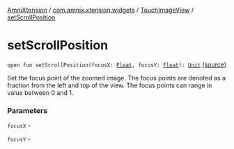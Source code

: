 [AmniXtension](../../index.md) / [com.amnix.xtension.widgets](../index.md) / [TouchImageView](index.md) / [setScrollPosition](./set-scroll-position.md)

# setScrollPosition

`open fun setScrollPosition(focusX: `[`Float`](https://kotlinlang.org/api/latest/jvm/stdlib/kotlin/-float/index.html)`, focusY: `[`Float`](https://kotlinlang.org/api/latest/jvm/stdlib/kotlin/-float/index.html)`): `[`Unit`](https://kotlinlang.org/api/latest/jvm/stdlib/kotlin/-unit/index.html) [(source)](https://github.com/AmniX/AmniXTension/tree/master/AmniXtension/src/main/java/com/amnix/xtension/widgets/TouchImageView.java#L584)

Set the focus point of the zoomed image. The focus points are denoted as a fraction from the left and top of the view. The focus points can range in value between 0 and 1.

### Parameters

`focusX` -

`focusY` - 